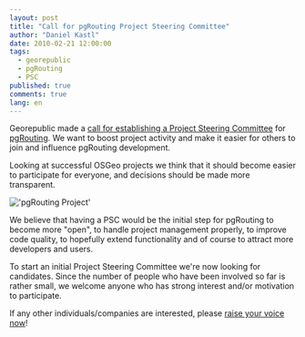 ```yaml
---
layout: post
title: "Call for pgRouting Project Steering Committee"
author: "Daniel Kastl"
date: 2010-02-21 12:00:00
tags: 
  - georepublic 
  - pgRouting 
  - PSC
published: true
comments: true
lang: en
---
```


Georepublic made a [call for establishing a Project Steering Committee][1] for [pgRouting][2]. We want to boost project activity and make it easier for others to join and influence pgRouting development. 

Looking at successful OSGeo projects we think that it should become easier to participate for everyone, and decisions should be made more transparent. 

!['pgRouting Project'][4]

We believe that having a PSC would be the initial step for pgRouting to become more "open", to handle project management properly, to improve code quality, to hopefully extend functionality and of course to attract more developers and users.

<!-- more -->

To start an initial Project Steering Committee we're now looking for candidates. 
Since the number of people who have been involved so far is rather small, we welcome anyone who has strong interest and/or motivation to participate.

If any other individuals/companies are interested, please [raise your voice now][3]!

[1]: http://pgrouting.postlbs.org/discussion/topic/336
[2]: http://www.pgrouting.org/
[3]: http://lists.postlbs.org/mailman/listinfo/pgrouting-users
[4]: http://pgrouting.org/_images/pgrouting.png
